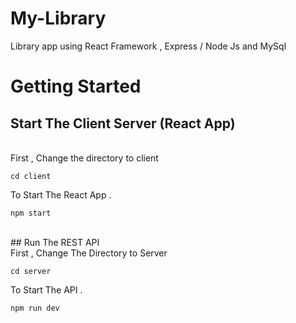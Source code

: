 # My-Library
Library app using React Framework , Express / Node Js and MySql

# Getting Started 
## Start The Client Server (React App) 

<br/>
First , Change the directory to client

```
cd client 
```

To Start The React App . 

```
npm start
```

<br/>
## Run The REST API 
<br/>
First , Change The Directory to Server

```
cd server 
```

To Start The API . 

```
npm run dev
```


